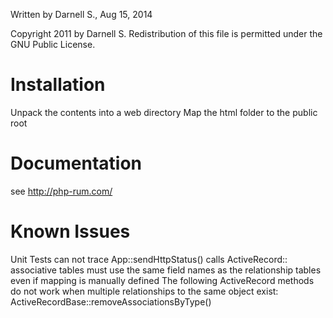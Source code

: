 Written by Darnell S., Aug 15, 2014

Copyright 2011 by Darnell S. Redistribution of this file is permitted under the GNU Public License.

Installation
============

Unpack the contents into a web directory
Map the html folder to the public root

Documentation
=============

see http://php-rum.com/

Known Issues
============

Unit Tests can not trace App::sendHttpStatus() calls
ActiveRecord:: associative tables must use the same field names as the relationship tables even if mapping is manually defined
The following ActiveRecord methods do not work when multiple relationships to the same object exist: ActiveRecordBase::removeAssociationsByType()